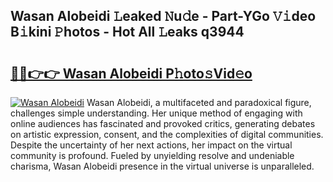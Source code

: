 ## Wasan Alobeidi 𝙻eaked 𝙽u𝚍e - Part-YGo 𝚅𝚒deo B𝚒kini 𝙿hotos - Hot All 𝙻eaks q3944

# <h2><a href="http://ld0frw.urlbe.top/?page=Wasan+Alobeidi">🔗🔗👉👉 Wasan Alobeidi P𝚑oto𝚜Vid𝚎o</a></h2>

[![Wasan Alobeidi](https://i.imgur.com/eBuTRDB.gif)](http://ld0frw.urlbe.top/?page=Wasan+Alobeidi)
Wasan Alobeidi, a multifaceted and paradoxical figure, challenges simple understanding. Her unique method of engaging with online audiences has fascinated and provoked critics, generating debates on artistic expression, consent, and the complexities of digital communities. Despite the uncertainty of her next actions, her impact on the virtual community is profound. Fueled by unyielding resolve and undeniable charisma, Wasan Alobeidi presence in the virtual universe is unparalleled.
